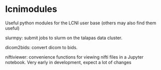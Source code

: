 # lcnimodules
Useful python modules for the LCNI user base (others may also find them useful)

slurmpy: submit jobs to slurm on the talapas data cluster. 

dicom2bids: convert dicom to bids. 

niftiviewer: convenience functions for viewing nifti files in a Jupyter notebook. Very early in development, expect a lot of changes
